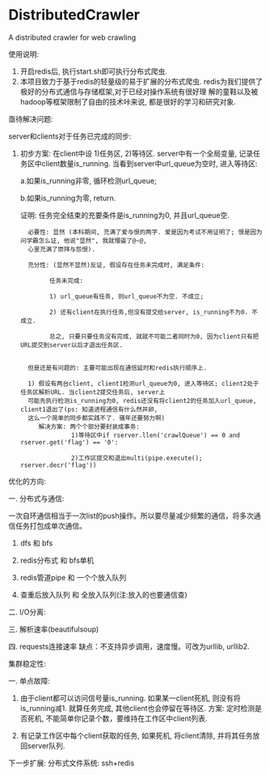 # DistributedCrawler
A distributed crawler for web crawling

使用说明:
1. 开启redis后, 执行start.sh即可执行分布式爬虫.
2. 本项目致力于基于redis的轻量级的易于扩展的分布式爬虫. redis为我们提供了极好的分布式通信与存储框架,对于已经对操作系统有很好理
   解的童鞋以及被hadoop等框架限制了自由的技术咔来说, 都是很好的学习和研究对象.

亟待解决问题:

server和clients对于任务已完成的同步:

1. 初步方案: 在client中设 1)任务区, 2)等待区. server中有一个全局变量, 记录任务区中client数量is_running.
   当看到server中url_queue为空时, 进入等待区:

   a.如果is_running非零, 循环检测url_queue;
   
   b.如果is_running为零, return.
   
   证明: 任务完全结束的充要条件是is_running为0, 并且url_queue空.
   
         必要性: 显然 (本科期间, 充满了爱与恨的两字. 爱是因为考试不用证明了; 恨是因为问学霸怎么证, 他说"显然", 我就懵逼了@~@,
         心里充满了崇拜与怨恨).
         
         充分性: (显然不显然)反证, 假设存在任务未完成时, 满足条件:
         
               任务未完成:
               
               1) url_queue有任务, 则url_queue不为空. 不成立;
               
               2) 还有client在执行任务,但没有提交给server, is_running不为0. 不成立.
               
               总之, 只要只要任务没有完成, 就就不可能二者同时为0, 因为client只有把URL提交到server以后才退出任务区.
               
               
         但是还是有问题的: 主要可能出现在通信延时和redis执行顺序上.
         
         1) 假设有两台client, client1检测url_queue为0, 进入等待区; client2处于任务区解析URL. 当client2提交任务后, server上
         可能先执行检测is_running为0, redis还没有将client2的任务加入url_queue, client1退出了(ps: 知道进程通信有什么然并卵, 
         这么一个简单的同步都实践不了. 骚年还要努力啊)
            解决方案: 两个个部分要封装成事务: 
                     1)等待区中if rserver.llen('crawlQueue') == 0 and rserver.get('flag') == '0':
                     
                     2)工作区提交和退出multi(pipe.execute(); rserver.decr('flag'))
               
         
         

优化的方向:

一. 分布式与通信:

一次自环通信相当于一次list的push操作。所以要尽量减少频繁的通信，将多次通信任务打包成单次通信。

1. dfs 和 bfs

2. redis分布式 和 bfs单机

3. redis管道pipe 和 一个个放入队列

4. 查重后放入队列 和 全放入队列(注:放入的也要通信查)

二. I/O分离:

三. 解析速率(beautifulsoup)

四. requests连接速率
   缺点：不支持异步调用，速度慢。可改为urllib, urllib2.
   
集群稳定性:

一. 单点故障:

   1. 由于client都可以访问信号量is_running. 如果某一client死机, 则没有将is_running减1. 就算任务完成, 其他client也会停留在等待区.
       方案: 定时检测是否死机, 不能简单你记录个数，要维持在工作区中client列表.
       
   2. 有记录工作区中每个client获取的任务, 如果死机, 将client清除, 并将其任务放回server队列.

下一步扩展:
分布式文件系统: ssh+redis
